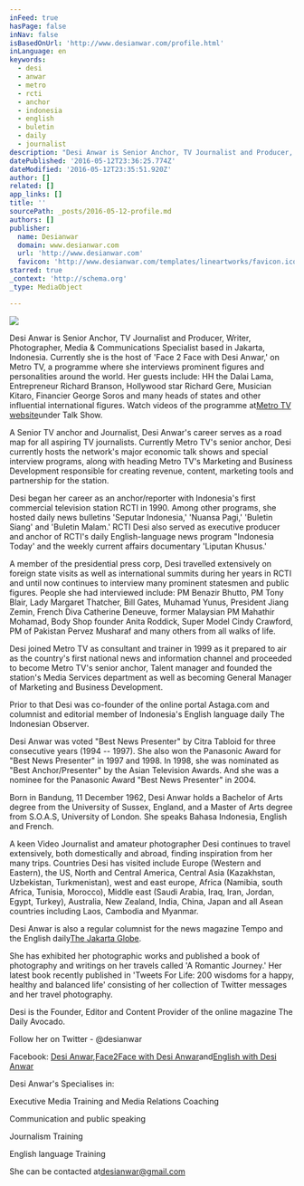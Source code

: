 ```yaml
---
inFeed: true
hasPage: false
inNav: false
isBasedOnUrl: 'http://www.desianwar.com/profile.html'
inLanguage: en
keywords:
  - desi
  - anwar
  - metro
  - rcti
  - anchor
  - indonesia
  - english
  - buletin
  - daily
  - journalist
description: "Desi Anwar is Senior Anchor, TV Journalist and Producer, Writer, Photographer, Media & Communications Specialist based in Jakarta, Indonesia. Currently she is the host of 'Face 2 Face with Desi Anwar,' on Metro TV, a programme where she interviews prominent figures and personalities around the world. Her guests include: HH the Dalai Lama, Entrepreneur Richard Branson, Hollywood star Richard Gere, Musician Kitaro, Financier George Soros and many heads of states and other influential international figures. Watch videos of the programme atMetro TV websiteunder Talk Show."
datePublished: '2016-05-12T23:36:25.774Z'
dateModified: '2016-05-12T23:35:51.920Z'
author: []
related: []
app_links: []
title: ''
sourcePath: _posts/2016-05-12-profile.md
authors: []
publisher:
  name: Desianwar
  domain: www.desianwar.com
  url: 'http://www.desianwar.com'
  favicon: 'http://www.desianwar.com/templates/lineartworks/favicon.ico'
starred: true
_context: 'http://schema.org'
_type: MediaObject

---
```

![](https://the-grid-user-content.s3-us-west-2.amazonaws.com/fb0b15a9-07b1-41fa-8d6e-1e014972177e.jpg)

Desi Anwar is Senior Anchor, TV Journalist and Producer, Writer, Photographer, Media & Communications Specialist based in Jakarta, Indonesia. Currently she is the host of 'Face 2 Face with Desi Anwar,' on Metro TV, a programme where she interviews prominent figures and personalities around the world. Her guests include: HH the Dalai Lama, Entrepreneur Richard Branson, Hollywood star Richard Gere, Musician Kitaro, Financier George Soros and many heads of states and other influential international figures. Watch videos of the programme at[Metro TV website][0]under Talk Show.

A Senior TV anchor and Journalist, Desi Anwar's career serves as a road map for all aspiring TV journalists. Currently Metro TV's senior anchor, Desi currently hosts the network's major economic talk shows and special interview programs, along with heading Metro TV's Marketing and Business Development responsible for creating revenue, content, marketing tools and partnership for the station.

Desi began her career as an anchor/reporter with Indonesia's first commercial television station RCTI in 1990\. Among other programs, she hosted daily news bulletins 'Seputar Indonesia,' 'Nuansa Pagi,' 'Buletin Siang' and 'Buletin Malam.' RCTI Desi also served as executive producer and anchor of RCTI's daily English-language news program "Indonesia Today' and the weekly current affairs documentary 'Liputan Khusus.'

A member of the presidential press corp, Desi travelled extensively on foreign state visits as well as international summits during her years in RCTI and until now continues to interview many prominent statesmen and public figures. People she had interviewed include: PM Benazir Bhutto, PM Tony Blair, Lady Margaret Thatcher, Bill Gates, Muhamad Yunus, President Jiang Zemin, French Diva Catherine Deneuve, former Malaysian PM Mahathir Mohamad, Body Shop founder Anita Roddick, Super Model Cindy Crawford, PM of Pakistan Pervez Musharaf and many others from all walks of life.

Desi joined Metro TV as consultant and trainer in 1999 as it prepared to air as the country's first national news and information channel and proceeded to become Metro TV's senior anchor, Talent manager and founded the station's Media Services department as well as becoming General Manager of Marketing and Business Development.

Prior to that Desi was co-founder of the online portal Astaga.com and columnist and editorial member of Indonesia's English language daily The Indonesian Observer.

Desi Anwar was voted "Best News Presenter" by Citra Tabloid for three consecutive years (1994 -- 1997). She also won the Panasonic Award for "Best News Presenter" in 1997 and 1998\. In 1998, she was nominated as "Best Anchor/Presenter" by the Asian Television Awards. And she was a nominee for the Panasonic Award "Best News Presenter" in 2004\.

Born in Bandung, 11 December 1962, Desi Anwar holds a Bachelor of Arts degree from the University of Sussex, England, and a Master of Arts degree from S.O.A.S, University of London. She speaks Bahasa Indonesia, English and French.

A keen Video Journalist and amateur photographer Desi continues to travel extensively, both domestically and abroad, finding inspiration from her many trips. Countries Desi has visited include Europe (Western and Eastern), the US, North and Central America, Central Asia (Kazakhstan, Uzbekistan, Turkmenistan), west and east europe, Africa (Namibia, south Africa, Tunisia, Morocco), Middle east (Saudi Arabia, Iraq, Iran, Jordan, Egypt, Turkey), Australia, New Zealand, India, China, Japan and all Asean countries including Laos, Cambodia and Myanmar.

Desi Anwar is also a regular columnist for the news magazine Tempo and the English daily[The Jakarta Globe][1].

She has exhibited her photographic works and published a book of photography and writings on her travels called 'A Romantic Journey.' Her latest book recently published in 'Tweets For Life: 200 wisdoms for a happy, healthy and balanced life' consisting of her collection of Twitter messages and her travel photography.

Desi is the Founder, Editor and Content Provider of the online magazine The Daily Avocado.

Follow her on Twitter - @desianwar

Facebook: [Desi Anwar][2],[Face2Face with Desi Anwar][3]and[English with Desi Anwar][4]

Desi Anwar's Specialises in:

Executive Media Training and Media Relations Coaching

Communication and public speaking

Journalism Training

English language Training

She can be contacted at[desianwar@gmail.com][5]

[0]: http://www.metrotvnews.com/
[1]: http://www.thejakartaglobe.com/opinion
[2]: https://www.facebook.com/pages/Desi-Anwar/214602385643
[3]: https://www.facebook.com/pages/Face2Face-With-Desi-Anwar/152609364751900?ref=pb
[4]: https://www.facebook.com/pages/English-with-Desi-Anwar/102951696455252
[5]: mailto:desianwar@gmail.com